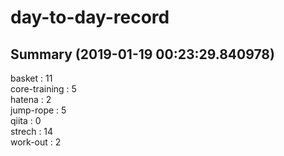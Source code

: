 # day-to-day-record  
## Summary  (2019-01-19 00:23:29.840978)  
basket : 11  
core-training : 5  
hatena : 2  
jump-rope : 5  
qiita : 0  
strech : 14  
work-out : 2  
